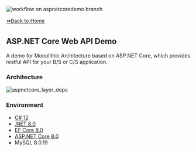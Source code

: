 ![workflow on aspnetcoredemo branch](https://github.com/Jocoboy/dotnet-demos/actions/workflows/dotnet.yml/badge.svg?branch=aspnetcoredemo)

[:rewind:Back to Home](https://github.com/Jocoboy/dotnet-demos/tree/master)

## ASP.NET Core Web API Demo

A demo for Monolithic Architecture based on ASP.NET Core, which provides restful API for your B/S or C/S application.

### Architecture

![aspnetcore_layer_deps](https://jocoboy.github.io/Hexo-Blog/2024/08/13/abp-and-ddd/aspnetcore_layer_deps.png)

### Environment

- [C# 12](https://learn.microsoft.com/zh-cn/dotnet/csharp/whats-new/csharp-12)
- [.NET 8.0](https://learn.microsoft.com/zh-cn/dotnet/core/whats-new/dotnet-8/overview) 
- [EF Core 8.0](https://learn.microsoft.com/zh-cn/ef/core/what-is-new/ef-core-8.0/whatsnew)
- [ASP.NET Core 8.0](https://learn.microsoft.com/zh-cn/aspnet/core/release-notes/aspnetcore-8.0?view=aspnetcore-8.0)
- MySQL 8.0.19